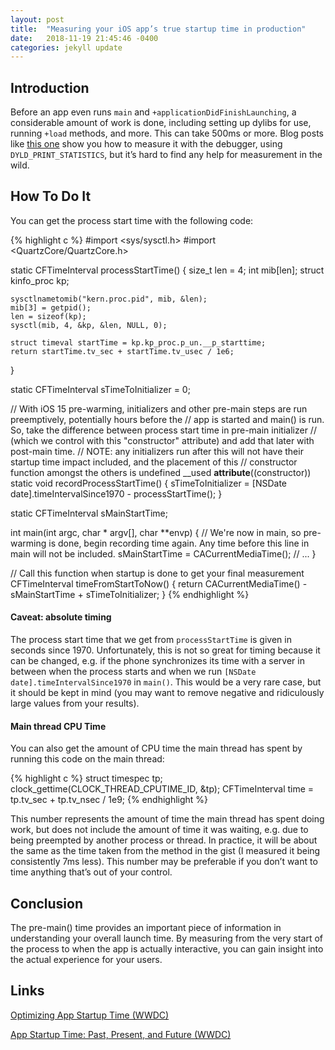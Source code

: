 ```yaml
---
layout: post
title:  "Measuring your iOS app’s true startup time in production"
date:   2018-11-19 21:45:46 -0400
categories: jekyll update
---
```


## Introduction

Before an app even runs `main` and `+applicationDidFinishLaunching`, a considerable amount of work is done, including setting up dylibs for use, running `+load` methods, and more. This can take 500ms or more. Blog posts like [this one](https://techblog.izotope.com/2018/03/08/improving-your-ios-apps-launch-time/) show you how to measure it with the debugger, using `DYLD_PRINT_STATISTICS`, but it’s hard to find any help for measurement in the wild.

## How To Do It

You can get the process start time with the following code:

{% highlight c %}
#import <sys/sysctl.h>
#import <QuartzCore/QuartzCore.h>

static CFTimeInterval processStartTime() {
    size_t len = 4;
    int mib[len];
    struct kinfo_proc kp;

    sysctlnametomib("kern.proc.pid", mib, &len);
    mib[3] = getpid();
    len = sizeof(kp);
    sysctl(mib, 4, &kp, &len, NULL, 0);

    struct timeval startTime = kp.kp_proc.p_un.__p_starttime;
    return startTime.tv_sec + startTime.tv_usec / 1e6;
}

static CFTimeInterval sTimeToInitializer = 0;

// With iOS 15 pre-warming, initializers and other pre-main steps are run preemptively, potentially hours before the
// app is started and main() is run. So, take the difference between process start time in pre-main initializer
// (which we control with this "constructor" attribute) and add that later with post-main time.
// NOTE: any initializers run after this will not have their startup time impact included, and the placement of this
// constructor function amongst the others is undefined
__used __attribute__((constructor)) static void recordProcessStartTime() {
    sTimeToInitializer = [NSDate date].timeIntervalSince1970 - processStartTime();
}

static CFTimeInterval sMainStartTime;

int main(int argc, char * argv[], char **envp) {
    // We're now in main, so pre-warming is done, begin recording time again. Any time before this line in main will not be included.
    sMainStartTime = CACurrentMediaTime();
    // ...
}

// Call this function when startup is done to get your final measurement
CFTimeInterval timeFromStartToNow() {
    return CACurrentMediaTime() - sMainStartTime + sTimeToInitializer;
}
{% endhighlight %}

#### Caveat: absolute timing

The process start time that we get from `processStartTime` is given in seconds since 1970. Unfortunately, this is not so great for timing because it can be changed, e.g. if the phone synchronizes its time with a server in between when the process starts and when we run `[NSDate date].timeIntervalSince1970` in `main()`. This would be a very rare case, but it should be kept in mind (you may want to remove negative and ridiculously large values from your results).

#### Main thread CPU Time

You can also get the amount of CPU time the main thread has spent by running this code on the main thread:

{% highlight c %}
struct timespec tp;
clock_gettime(CLOCK_THREAD_CPUTIME_ID, &tp);
CFTimeInterval time = tp.tv_sec + tp.tv_nsec / 1e9;
{% endhighlight %}

This number represents the amount of time the main thread has spent doing work, but does not include the amount of time it was waiting, e.g. due to being preempted by another process or thread. In practice, it will be about the same as the time taken from the method in the gist (I measured it being consistently 7ms less). This number may be preferable if you don’t want to time anything that’s out of your control.

## Conclusion

The pre-main() time provides an important piece of information in understanding your overall launch time. By measuring from the very start of the process to when the app is actually interactive, you can gain insight into the actual experience for your users.

## Links

[Optimizing App Startup Time (WWDC)](https://developer.apple.com/videos/play/wwdc2016/406/)

[App Startup Time: Past, Present, and Future (WWDC)](https://developer.apple.com/videos/play/wwdc2016/406/)
